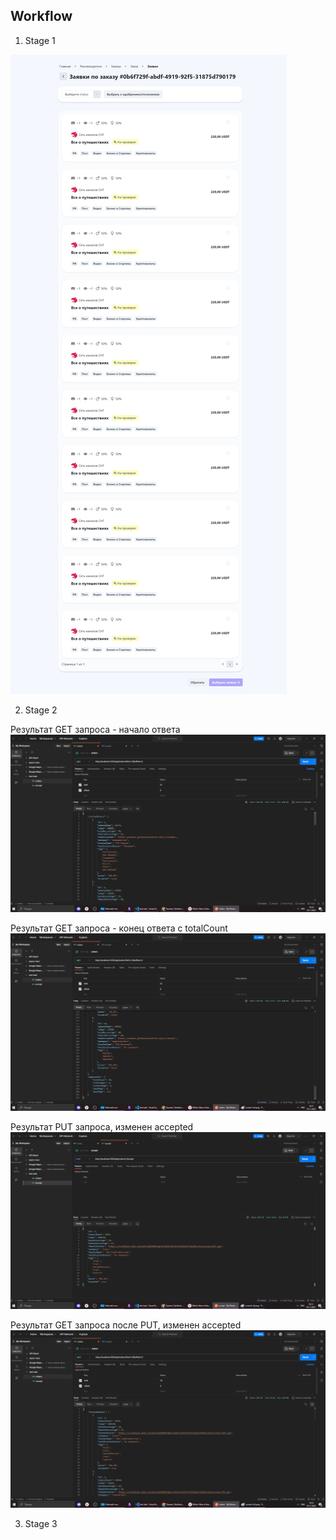 ## Workflow

1. Stage 1

![Скриншот сверстанного компонента](./stage1_screen_full.jpg)

2. Stage 2

Результат GET запроса - начало ответа
![Результат GET запроса - начало ответа](./stage2_screen1.png)

Результат GET запроса - конец ответа с totalCount
![Результат GET запроса - конец ответа с totalCount](./stage2_screen2.png)

Результат PUT запроса, изменен accepted
![Результат PUT запроса, изменен accepted](./stage2_screen3.png)

Результат GET запроса после PUT, изменен accepted
![Результат GET запроса после PUT, изменен accepted](./stage2_screen4.png)

3. Stage 3
